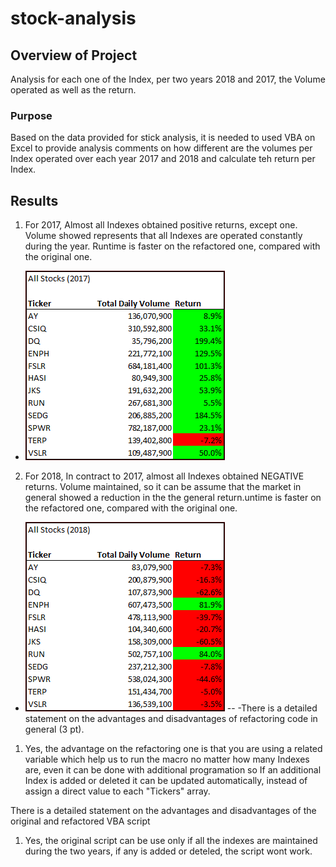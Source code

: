 # stock-analysis

## Overview of Project
Analysis for each one of the Index, per two years 2018 and 2017, the Volume operated as well as the return.
### Purpose
Based on the data provided for stick analysis, it is needed to used VBA on Excel to provide analysis  comments on how different are the volumes per Index operated over each year 2017 and 2018 and calculate teh return per Index.
## Results
1. For 2017, Almost all Indexes obtained positive returns, except one. Volume showed represents that all Indexes are operated constantly during the year. Runtime is faster on the refactored one, compared with the original one.
- ![VBA_Challenge_2017](https://github.com/Jcreye75/stock-analysis/blob/main/Resources/VBA_Challenge_2017.png) 
2. For 2018, In contract to 2017,  almost all Indexes obtained NEGATIVE returns. Volume maintained, so it can be assume that the market in general showed a reduction in the the general return.untime is faster on the refactored one, compared with the original one.
- ![VBA_Challenge_2018](https://github.com/Jcreye75/stock-analysis/blob/main/Resources/VBA_Challenge_2018.png)
--
-There is a detailed statement on the advantages and disadvantages of refactoring code in general (3 pt).
1. Yes, the advantage on the refactoring one is that you are using a related variable which help us to run the macro no matter how many Indexes are, even it can be done with additional programation so If an additional Index is added or deleted it can be updated automatically, instead of assign a direct value to each "Tickers" array.

There is a detailed statement on the advantages and disadvantages of the original and refactored VBA script
1. Yes, the original script can be use only if all the indexes are maintained during the two years, if any is added or deteled, the script wont work.
